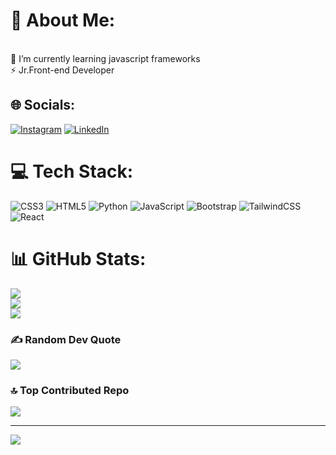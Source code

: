 # 💫 About Me:
<br>🌱 I’m currently learning javascript frameworks<br>⚡ Jr.Front-end Developer


## 🌐 Socials:
[![Instagram](https://img.shields.io/badge/Instagram-%23E4405F.svg?logo=Instagram&logoColor=white)](https://instagram.com/melihcray) [![LinkedIn](https://img.shields.io/badge/LinkedIn-%230077B5.svg?logo=linkedin&logoColor=white)](https://linkedin.com/in/www.linkedin.com/in/melih-çıray-71a97b20a) 

# 💻 Tech Stack:
![CSS3](https://img.shields.io/badge/css3-%231572B6.svg?style=for-the-badge&logo=css3&logoColor=white) ![HTML5](https://img.shields.io/badge/html5-%23E34F26.svg?style=for-the-badge&logo=html5&logoColor=white) ![Python](https://img.shields.io/badge/python-3670A0?style=for-the-badge&logo=python&logoColor=ffdd54) ![JavaScript](https://img.shields.io/badge/javascript-%23323330.svg?style=for-the-badge&logo=javascript&logoColor=%23F7DF1E) ![Bootstrap](https://img.shields.io/badge/bootstrap-%23563D7C.svg?style=for-the-badge&logo=bootstrap&logoColor=white) ![TailwindCSS](https://img.shields.io/badge/tailwindcss-%2338B2AC.svg?style=for-the-badge&logo=tailwind-css&logoColor=white) ![React](https://img.shields.io/badge/react-%2320232a.svg?style=for-the-badge&logo=react&logoColor=%2361DAFB)
# 📊 GitHub Stats:
![](https://github-readme-stats.vercel.app/api?username=mciray&theme=dark&hide_border=false&include_all_commits=false&count_private=false)<br/>
![](https://github-readme-streak-stats.herokuapp.com/?user=mciray&theme=dark&hide_border=false)<br/>
![](https://github-readme-stats.vercel.app/api/top-langs/?username=mciray&theme=dark&hide_border=false&include_all_commits=false&count_private=false&layout=compact)

### ✍️ Random Dev Quote
![](https://quotes-github-readme.vercel.app/api?type=horizontal&theme=radical)

### 🔝 Top Contributed Repo
![](https://github-contributor-stats.vercel.app/api?username=mciray&limit=5&theme=dark&combine_all_yearly_contributions=true)

---
[![](https://visitcount.itsvg.in/api?id=mciray&icon=0&color=0)](https://visitcount.itsvg.in)

<!-- Proudly created with GPRM ( https://gprm.itsvg.in ) -->
